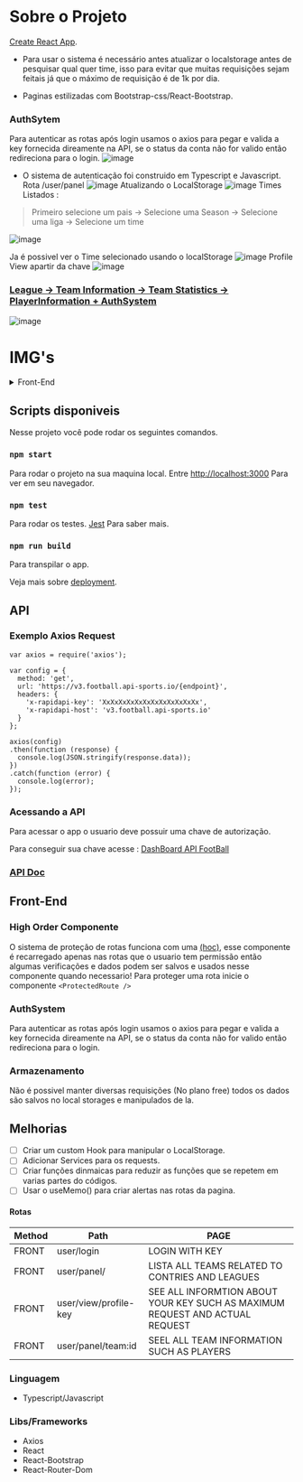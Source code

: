 # Sobre o Projeto
[Create React App](https://github.com/facebook/create-react-app).

- Para usar o sistema é necessário antes atualizar o localstorage antes de pesquisar qual quer time, isso para evitar que muitas requisições sejam feitais já que o máximo de requisição é de 1k por dia.

- Paginas estilizadas com Bootstrap-css/React-Bootstrap.

### AuthSytem
Para autenticar as rotas após login usamos o axios para pegar e valida a key fornecida direamente na API, se o status da conta não for valido então redireciona para o login.
![image](https://github.com/Underewarrr/trade-technology-front-end-api-football/assets/74227915/768b2c41-3d77-4a43-98d8-821840033d2a)
* O sistema de autenticação foi construido em Typescript e Javascript.
Rota  /user/panel
![image](https://github.com/Underewarrr/trade-technology-front-end-api-football/assets/74227915/70f5f016-31d8-4c34-ad2c-1cc53df22e2c)
Atualizando o LocalStorage
![image](https://github.com/Underewarrr/trade-technology-front-end-api-football/assets/74227915/ac8e9a40-5e69-482c-bc2b-85c21f424e22)
Times Listados :  

>Primeiro selecione um pais -> Selecione uma Season -> Selecione uma liga -> Selecione um time

![image](https://github.com/Underewarrr/trade-technology-front-end-api-football/assets/74227915/03180ba8-f5dc-4614-bff8-b41bf210f329)

Ja é possivel ver o Time selecionado usando o localStorage 
![image](https://github.com/Underewarrr/trade-technology-front-end-api-football/assets/74227915/87b2cccc-f03f-4e29-810a-530293f2b219)
Profile View apartir da chave
![image](https://github.com/Underewarrr/trade-technology-front-end-api-football/assets/74227915/7a3d8885-ef31-4b82-bd54-e13e09c7316f)




### [League -> Team Information -> Team Statistics -> PlayerInformation + AuthSystem ](https://github.com/Underewarrr/trade-technology-front-end-api-football/pull/2)
![image](https://github.com/Underewarrr/trade-technology-front-end-api-football/assets/74227915/7b9ac410-ad10-4de7-b432-d5c2adcde630)

# IMG's
<details>
  <summary>Front-End</summary>
  <img src="https://github.com/Underewarrr/trade-technology-front-end-api-football/assets/74227915/cd6d95d3-445e-434a-b13d-79e35d699195" />
  <img src="https://github.com/Underewarrr/trade-technology-front-end-api-football/assets/74227915/c18511ea-0b0f-4ac3-8deb-d2fea2a3309c"/>
   <img src="https://github.com/Underewarrr/trade-technology-front-end-api-football/assets/74227915/0a833ac5-1990-4bdc-b49a-2dc34fb9c5b5"/>
  <img src="https://github.com/Underewarrr/trade-technology-front-end-api-football/assets/74227915/487213ca-5087-4a90-a271-9870fcd7710d" />
  <img src="https://github.com/Underewarrr/trade-technology-front-end-api-football/assets/74227915/be63f016-0e49-49f1-9666-7230d281d101" />
  <img src="https://github.com/Underewarrr/trade-technology-front-end-api-football/assets/74227915/a38249ac-38f4-4154-b1ab-9ea80df17ea2" />
 <img src="https://github.com/Underewarrr/trade-technology-front-end-api-football/assets/74227915/b8925bf9-fbfb-4054-a6b3-a89d97fe8772" />
</details>

## Scripts disponiveis

Nesse projeto você pode rodar os seguintes comandos.

### `npm start`

Para rodar o projeto na sua maquina local.
Entre [http://localhost:3000](http://localhost:3000) Para ver em seu navegador.


### `npm test`

Para rodar os testes.
[Jest](https://jestjs.io/pt-BR/) Para saber mais.

### `npm run build`

Para transpilar o app.

Veja mais sobre [deployment](https://facebook.github.io/create-react-app/docs/deployment).

## API

### Exemplo Axios Request 
```
var axios = require('axios');

var config = {
  method: 'get',
  url: 'https://v3.football.api-sports.io/{endpoint}',
  headers: {
    'x-rapidapi-key': 'XxXxXxXxXxXxXxXxXxXxXxXx',
    'x-rapidapi-host': 'v3.football.api-sports.io'
  }
};

axios(config)
.then(function (response) {
  console.log(JSON.stringify(response.data));
})
.catch(function (error) {
  console.log(error);
});
```

### Acessando a API
Para acessar o app o usuario deve possuir uma chave de autorização.

Para conseguir sua chave acesse :
[DashBoard API FootBall](https://dashboard.api-football.com/)

### [API Doc](https://www.api-football.com/documentation-v3#section/Sample-Scripts/Java)


## Front-End

### High Order Componente
O sistema de proteção de rotas funciona com uma [(hoc)](), esse componente é recarregado apenas nas rotas que o usuario tem permissão então algumas verificações e dados podem ser salvos e usados nesse componente quando necessario!
Para proteger uma rota inicie o componente `<ProtectedRoute />`

### AuthSystem
Para autenticar as rotas após login usamos o axios para pegar e valida a key fornecida direamente na API, se o status da conta não for valido então redireciona para o login.

### Armazenamento
Não é possivel manter diversas requisições (No plano free) todos os dados são salvos no local storages e manipulados de la.

## Melhorias
- [ ] Criar um custom Hook para manipular o LocalStorage.
- [ ] Adicionar Services para os requests.
- [ ] Criar funções dinmaicas para reduzir as funções que se repetem em varias partes do códigos.
- [ ] Usar o useMemo() para criar alertas nas rotas da pagina.

#### Rotas
| Method | Path                       |                            PAGE                |
| ------ | -------------------------- | -------------------------------------------------- |
| FRONT    | user/login |      LOGIN WITH KEY            |
| FRONT    | user/panel/ |  LISTA ALL TEAMS RELATED TO CONTRIES AND LEAGUES           |
| FRONT    | user/view/profile-key |  SEE ALL INFORMTION ABOUT YOUR KEY SUCH AS MAXIMUM REQUEST AND ACTUAL REQUEST          |
| FRONT    | user/panel/team:id |  SEEL ALL TEAM INFORMATION SUCH AS PLAYERS            |

### Linguagem
- Typescript/Javascript
### Libs/Frameworks
- Axios
- React
- React-Bootstrap
- React-Router-Dom
